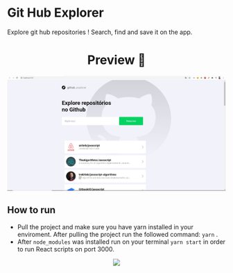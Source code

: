 # Git Hub Explorer 

Explore git hub repositories ! Search, find and save it on the app.  

<h1 align="center">Preview 🧐</h1>


<p align="center">
  <img src="https://github.com/jvfaria/github_explorer/blob/master/assets/githubExplorer-home.JPG"/>
</p>

## How to run
- Pull the project and make sure you have yarn installed in your enviroment. After pulling the project run the followed command: ```yarn``` .
- After ```node_modules``` was installed run on your terminal ```yarn start``` in order to run React scripts on port 3000.


<p align="center">
  <img src="https://img.shields.io/badge/Author-JV-lightgrey" /> 
 </p>
